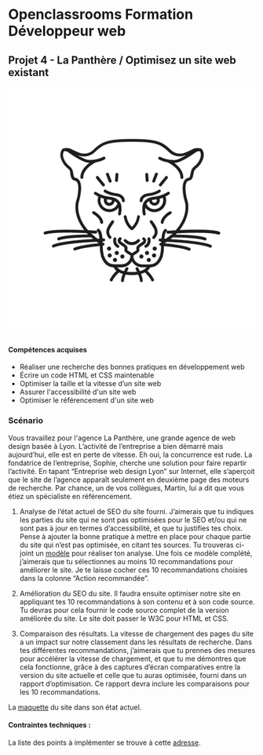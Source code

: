 # Openclassrooms Formation Développeur web
## Projet 4 - La Panthère / Optimisez un site web existant
![Kanap](/img/logo.webp)

#### Compétences acquises

-   Réaliser une recherche des bonnes pratiques en développement web
-   Écrire un code HTML et CSS maintenable
-   Optimiser la taille et la vitesse d’un site web
-   Assurer l'accessibilité d'un site web
-   Optimiser le référencement d'un site web

### Scénario

Vous travaillez pour l'agence La Panthère, une grande agence de web design basée à Lyon. L’activité de l’entreprise a bien démarré mais aujourd’hui, elle est en perte de vitesse. Eh oui, la concurrence est rude. La fondatrice de l’entreprise, Sophie, cherche une solution pour faire repartir l’activité. En tapant “Entreprise web design Lyon” sur Internet, elle s’aperçoit que le site de l’agence apparaît seulement en deuxième page des moteurs de recherche. Par chance, un de vos collègues, Martin, lui a dit que vous étiez un spécialiste en référencement.

 1. Analyse de l’état actuel de SEO du site fourni. J’aimerais que tu indiques les parties du site qui ne sont pas optimisées pour le SEO et/ou qui ne sont pas à jour en termes d’accessibilité, et que tu justifies tes choix. Pense à ajouter la bonne pratique à mettre en place pour chaque partie du site qui n’est pas optimisée, en citant tes sources. Tu trouveras ci-joint un [modèle](https://s3-eu-west-1.amazonaws.com/course.oc-static.com/projects/DW_P4/Mode%CC%80le-audit-SEO.xlsx) pour réaliser ton analyse. Une fois ce modèle complété, j’aimerais que tu sélectionnes au moins 10 recommandations pour améliorer le site. Je te laisse cocher ces 10 recommandations choisies dans la colonne “Action recommandée”.


2. Amélioration du SEO du site. Il faudra ensuite optimiser notre site en appliquant tes 10 recommandations à son contenu et à son code source. Tu devras pour cela fournir le code source complet de la version améliorée du site. Le site doit passer le W3C pour HTML et CSS.

3. Comparaison des résultats. La vitesse de chargement des pages du site a un impact sur notre classement dans les résultats de recherche. Dans tes différentes recommandations, j’aimerais que tu prennes des mesures pour accélérer la vitesse de chargement, et que tu me démontres que cela fonctionne, grâce à des captures d’écran comparatives entre la version du site actuelle et celle que tu auras optimisée, fourni dans un rapport d’optimisation. Ce rapport devra inclure les comparaisons pour les 10 recommandations.

La [maquette](https://course.oc-static.com/projects/DW_P4/DW+P4+sources+site+La+Panthere.zip) du site dans son état actuel.

 #### Contraintes techniques : 
 La liste des points à implémenter se trouve à cette [adresse](https://developer.mozilla.org/fr/docs/Accessibilit%C3%A9/Checklist_accessibilite_mobile).




